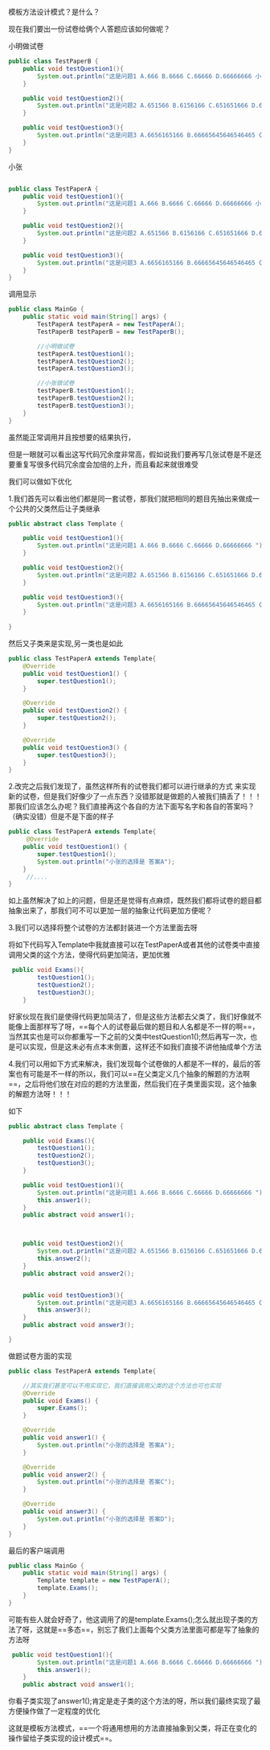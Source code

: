 模板方法设计模式？是什么？



现在我们要出一份试卷给俩个人答题应该如何做呢？

小明做试卷

```JAVA
public class TestPaperB {
    public void testQuestion1(){
        System.out.println("这是问题1 A.666 B.6666 C.66666 D.66666666 小明的选择是 答案D");
    }

    public void testQuestion2(){
        System.out.println("这是问题2 A.651566 B.6156166 C.651651666 D.66564656666 小明的选择是 答案C");
    }

    public void testQuestion3(){
        System.out.println("这是问题3 A.6656165166 B.66665645646546465 C.6666515616516 D.666666516516566 小明的选择是 答案C");
    }
}

```



小张

```JAVA

public class TestPaperA {
    public void testQuestion1(){
        System.out.println("这是问题1 A.666 B.6666 C.66666 D.66666666 小张的选择是 答案A");
    }

    public void testQuestion2(){
        System.out.println("这是问题2 A.651566 B.6156166 C.651651666 D.66564656666 小张的选择是 答案C");
    }

    public void testQuestion3(){
        System.out.println("这是问题3 A.6656165166 B.66665645646546465 C.6666515616516 D.666666516516566 小张的选择是 答案D");
    }
}
```



调用显示

```java
public class MainGo {
    public static void main(String[] args) {
        TestPaperA testPaperA = new TestPaperA();
        TestPaperB testPaperB = new TestPaperB();

        //小明做试卷
        testPaperA.testQuestion1();
        testPaperA.testQuestion2();
        testPaperA.testQuestion3();

        //小张做试卷
        testPaperB.testQuestion1();
        testPaperB.testQuestion2();
        testPaperB.testQuestion3();
    }
}
```



虽然能正常调用并且按想要的结果执行，

但是一眼就可以看出这写代码冗余度非常高，假如说我们要再写几张试卷是不是还要重复写很多代码冗余度会加倍的上升，而且看起来就很难受

我们可以做如下优化



1.我们首先可以看出他们都是同一套试卷，那我们就把相同的题目先抽出来做成一个公共的父类然后让子类继承

```java
public abstract class Template {

    public void testQuestion1(){
        System.out.println("这是问题1 A.666 B.6666 C.66666 D.66666666 ");
    }

    public void testQuestion2(){
        System.out.println("这是问题2 A.651566 B.6156166 C.651651666 D.66564656666 ");
    }

    public void testQuestion3(){
        System.out.println("这是问题3 A.6656165166 B.66665645646546465 C.6666515616516 D.666666516516566");
    }
    
}
```

然后又子类来是实现,另一类也是如此

```java
public class TestPaperA extends Template{
    @Override
    public void testQuestion1() {
        super.testQuestion1();
    }

    @Override
    public void testQuestion2() {
        super.testQuestion2();
    }

    @Override
    public void testQuestion3() {
        super.testQuestion3();
    }
}
```



2.改完之后我们发现了，虽然这样所有的试卷我们都可以进行继承的方式 来实现新的试卷，但是我们好像少了一点东西？没错那就是做题的人被我们搞丢了！！！那我们应该怎么办呢？我们直接再这个各自的方法下面写名字和各自的答案吗？（确实没错）但是不是下面的样子

```java
public class TestPaperA extends Template{
     @Override
    public void testQuestion1() {
        super.testQuestion1();
        System.out.println("小张的选择是 答案A");
    }
     //....
}
```



如上虽然解决了如上的问题，但是还是觉得有点麻烦，既然我们都将试卷的题目都抽象出来了，那我们可不可以更加一层的抽象让代码更加方便呢？



3.我们可以选择将整个试卷的方法都封装进一个方法里面去呀

将如下代码写入Template中我就直接可以在TestPaperA或者其他的试卷类中直接调用父类的这个方法，使得代码更加简洁，更加优雅

```java
 public void Exams(){
        testQuestion1();
        testQuestion2();
        testQuestion3();
    }
```



好家伙现在我们是使得代码更加简洁了，但是这些方法都去父类了，我们好像就不能像上面那样写了呀，==每个人的试卷最后做的题目和人名都是不一样的啊==，当然其实也是可以你都重写一下之前的父类中testQuestion1();然后再写一次，也是可以实现，但是这未必有点本末倒置，这样还不如我们直接不讲他抽成单个方法



4.我们可以用如下方式来解决，我们发现每个试卷做的人都是不一样的，最后的答案也有可能是不一样的所以，我们可以==在父类定义几个抽象的解题的方法啊==，之后将他们放在对应的题的方法里面，然后我们在子类里面实现，这个抽象的解题方法呀！！！

如下

```java
public abstract class Template {

    public void Exams(){
        testQuestion1();
        testQuestion2();
        testQuestion3();
    }

    public void testQuestion1(){
        System.out.println("这是问题1 A.666 B.6666 C.66666 D.66666666 ");
        this.answer1();
    }
    public abstract void answer1();



    public void testQuestion2(){
        System.out.println("这是问题2 A.651566 B.6156166 C.651651666 D.66564656666 ");
        this.answer2();
    }
    public abstract void answer2();


    public void testQuestion3(){
        System.out.println("这是问题3 A.6656165166 B.66665645646546465 C.6666515616516 D.666666516516566");
        this.answer3();
    }
    public abstract void answer3();

}

```

做题试卷方面的实现

```java
public class TestPaperA extends Template{

    //其实我们甚至可以不用实现它，我们直接调用父类的这个方法也可也实现
    @Override
    public void Exams() {
        super.Exams();
    }

    @Override
    public void answer1() {
        System.out.println("小张的选择是 答案A");
    }

    @Override
    public void answer2() {
        System.out.println("小张的选择是 答案C");
    }

    @Override
    public void answer3() {
        System.out.println("小张的选择是 答案D");
    }
}
```

最后的客户端调用

```java
public class MainGo {
    public static void main(String[] args) {
        Template template = new TestPaperA();
        template.Exams();
    }
}
```

可能有些人就会好奇了，他这调用了的是template.Exams();怎么就出现子类的方法了呀，这就是==多态==，别忘了我们上面每个父类方法里面可都是写了抽象的方法呀

```java
 public void testQuestion1(){
        System.out.println("这是问题1 A.666 B.6666 C.66666 D.66666666 ");
        this.answer1();
    }
    public abstract void answer1();
```

你看子类实现了answer1();肯定是走子类的这个方法的呀，所以我们最终实现了最方便操作做了一定程度的优化



这就是模板方法模式，==一个将通用想用的方法直接抽象到父类，将正在变化的操作留给子类实现的设计模式==。
